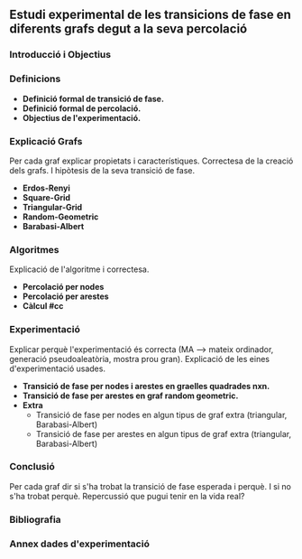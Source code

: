 ## Estudi experimental de les transicions de fase en diferents grafs degut a la seva percolació
### Introducció i Objectius

### Definicions
- **Definició formal de transició de fase.**
- **Definició formal de percolació.**
- **Objectius de l'experimentació.**

### Explicació Grafs
Per cada graf explicar propietats i característiques. Correctesa de la creació dels grafs. I hipòtesis de la seva transició de fase.
  - **Erdos-Renyi**
  - **Square-Grid**
  - **Triangular-Grid**
  - **Random-Geometric**
  - **Barabasi-Albert**

### Algoritmes
Explicació de l'algoritme i correctesa.
  - **Percolació per nodes**
  - **Percolació per arestes**
  - **Càlcul #cc**

### Experimentació
Explicar perquè l'experimentació és correcta (MA --> mateix ordinador, generació pseudoaleatòria, mostra prou gran). Explicació de les eines d'experimentació usades.
  - **Transició de fase per nodes i arestes en graelles quadrades nxn.**
  - **Transició de fase per arestes en graf random geometric.**
  - **Extra**
    - Transició de fase per nodes en algun tipus de graf extra (triangular, Barabasi-Albert)
    - Transició de fase per arestes en algun tipus de graf extra (triangular, Barabasi-Albert)

### Conclusió
Per cada graf dir si s'ha trobat la transició de fase esperada i perquè. I si no s'ha trobat perquè. Repercussió que pugui tenir en la vida real?

### Bibliografia

### Annex dades d'experimentació